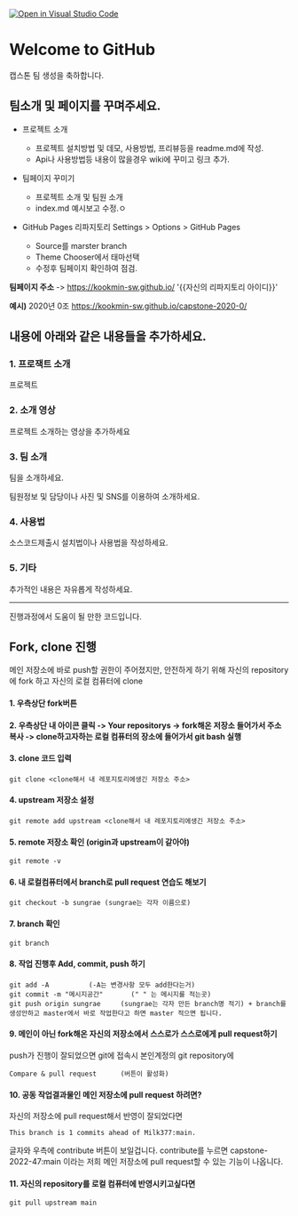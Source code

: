 [![Open in Visual Studio Code](https://classroom.github.com/assets/open-in-vscode-f059dc9a6f8d3a56e377f745f24479a46679e63a5d9fe6f495e02850cd0d8118.svg)](https://classroom.github.com/online_ide?assignment_repo_id=7295498&assignment_repo_type=AssignmentRepo)
# Welcome to GitHub

캡스톤 팀 생성을 축하합니다.

## 팀소개 및 페이지를 꾸며주세요.

- 프로젝트 소개
  - 프로젝트 설치방법 및 데모, 사용방법, 프리뷰등을 readme.md에 작성.
  - Api나 사용방법등 내용이 많을경우 wiki에 꾸미고 링크 추가.

- 팀페이지 꾸미기
  - 프로젝트 소개 및 팀원 소개
  - index.md 예시보고 수정.ㅇ

- GitHub Pages 리파지토리 Settings > Options > GitHub Pages 
  - Source를 marster branch
  - Theme Chooser에서 태마선택
  - 수정후 팀페이지 확인하여 점검.

**팀페이지 주소** -> https://kookmin-sw.github.io/ '{{자신의 리파지토리 아이디}}'

**예시)** 2020년 0조  https://kookmin-sw.github.io/capstone-2020-0/


## 내용에 아래와 같은 내용들을 추가하세요.

### 1. 프로잭트 소개

프로젝트

### 2. 소개 영상

프로젝트 소개하는 영상을 추가하세요

### 3. 팀 소개

팀을 소개하세요.

팀원정보 및 담당이나 사진 및 SNS를 이용하여 소개하세요.

### 4. 사용법

소스코드제출시 설치법이나 사용법을 작성하세요.

### 5. 기타

추가적인 내용은 자유롭게 작성하세요.

-----------------------------------------
진행과정에서 도움이 될 만한 코드입니다. 

## Fork, clone 진행 
메인 저장소에 바로 push할 권한이 주어졌지만, 안전하게 하기 위해 자신의 repository에 fork 하고 자신의 로컬 컴퓨터에 clone 

#### 1. 우측상단 fork버튼 
#### 2. 우측상단 내 아이콘 클릭 -> Your repositorys -> fork해온 저장소 들어가서 주소 복사 -> clone하고자하는 로컬 컴퓨터의 장소에 들어가서 git bash 실행
#### 3. clone 코드 입력
```
git clone <clone해서 내 레포지토리에생긴 저장소 주소>
```
#### 4. upstream 저장소 설정
```
git remote add upstream <clone해서 내 레포지토리에생긴 저장소 주소>
```
#### 5. remote 저장소 확인 (origin과 upstream이 같아야)
```
git remote -v 
```
#### 6. 내 로컬컴퓨터에서 branch로 pull request 연습도 해보기
```
git checkout -b sungrae (sungrae는 각자 이름으로)
```
#### 7. branch 확인
```
git branch
```
#### 8. 작업 진행후 Add, commit, push 하기
```
git add -A			(-A는 변경사항 모두 add한다는거)
git commit -m "메시지공간"	    (" " 는 메시지를 적는곳)
git push origin sungrae		(sungrae는 각자 만든 branch명 적기) + branch를 생성안하고 master에서 바로 작업한다고 하면 master 적으면 됩니다.
```
#### 9. 메인이 아닌 fork해온 자신의 저장소에서 스스로가 스스로에게 pull request하기
push가 진행이 잘되었으면 git에 접속시 본인계정의 git repository에
```
Compare & pull request  	(버튼이 활성화)
```
#### 10. 공동 작업결과물인 메인 저장소에 pull request 하려면?
자신의 저장소에 pull request해서 반영이 잘되었다면
```
This branch is 1 commits ahead of Milk377:main.
```
글자와 우측에 contribute 버튼이 보일겁니다. 
contribute를 누르면 capstone-2022-47:main 이라는 저희 메인 저장소에 pull request할 수 있는 기능이 나옵니다.
#### 11. 자신의 repository를 로컬 컴퓨터에 반영시키고싶다면
```
git pull upstream main
```
